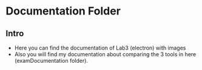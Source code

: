 # Documentation Folder

## Intro
- Here you can find the documentation of Lab3 (electron) with images
- Also you will find my documentation about comparing the 3 tools in here (examDocumentation folder).


